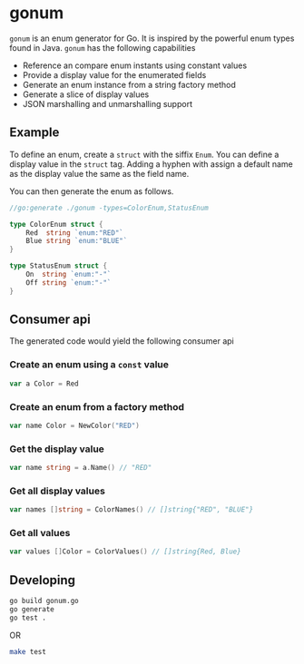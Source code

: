 # gonum

`gonum` is an enum generator for Go. It is inspired by the powerful enum types found in Java. `gonum` has the following capabilities

* Reference an compare enum instants using constant values
* Provide a display value for the enumerated fields
* Generate an enum instance from a string factory method
* Generate a slice of display values
* JSON marshalling and unmarshalling support

## Example

To define an enum, create a `struct` with the siffix `Enum`. You can define a display value in the `struct` tag. Adding a hyphen with assign a default name as the display value the same as the field name.

You can then generate the enum as follows.

```go
//go:generate ./gonum -types=ColorEnum,StatusEnum

type ColorEnum struct {
	Red  string `enum:"RED"`
	Blue string `enum:"BLUE"`
}

type StatusEnum struct {
	On  string `enum:"-"`
	Off string `enum:"-"`
}
```

## Consumer api

The generated code would yield the following consumer api

### Create an enum using a `const` value

```go
var a Color = Red
```

### Create an enum from a factory method

```go
var name Color = NewColor("RED")
```

### Get the display value

```go
var name string = a.Name() // "RED"
```

### Get all display values

```go
var names []string = ColorNames() // []string{"RED", "BLUE"}
```

### Get all values

```go
var values []Color = ColorValues() // []string{Red, Blue}
```

## Developing

```bash
go build gonum.go
go generate
go test .
```

OR

```bash
make test
```
